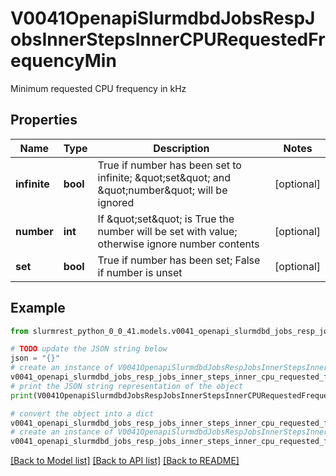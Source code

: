 # V0041OpenapiSlurmdbdJobsRespJobsInnerStepsInnerCPURequestedFrequencyMin

Minimum requested CPU frequency in kHz

## Properties

Name | Type | Description | Notes
------------ | ------------- | ------------- | -------------
**infinite** | **bool** | True if number has been set to infinite; \&quot;set\&quot; and \&quot;number\&quot; will be ignored | [optional] 
**number** | **int** | If \&quot;set\&quot; is True the number will be set with value; otherwise ignore number contents | [optional] 
**set** | **bool** | True if number has been set; False if number is unset | [optional] 

## Example

```python
from slurmrest_python_0_0_41.models.v0041_openapi_slurmdbd_jobs_resp_jobs_inner_steps_inner_cpu_requested_frequency_min import V0041OpenapiSlurmdbdJobsRespJobsInnerStepsInnerCPURequestedFrequencyMin

# TODO update the JSON string below
json = "{}"
# create an instance of V0041OpenapiSlurmdbdJobsRespJobsInnerStepsInnerCPURequestedFrequencyMin from a JSON string
v0041_openapi_slurmdbd_jobs_resp_jobs_inner_steps_inner_cpu_requested_frequency_min_instance = V0041OpenapiSlurmdbdJobsRespJobsInnerStepsInnerCPURequestedFrequencyMin.from_json(json)
# print the JSON string representation of the object
print(V0041OpenapiSlurmdbdJobsRespJobsInnerStepsInnerCPURequestedFrequencyMin.to_json())

# convert the object into a dict
v0041_openapi_slurmdbd_jobs_resp_jobs_inner_steps_inner_cpu_requested_frequency_min_dict = v0041_openapi_slurmdbd_jobs_resp_jobs_inner_steps_inner_cpu_requested_frequency_min_instance.to_dict()
# create an instance of V0041OpenapiSlurmdbdJobsRespJobsInnerStepsInnerCPURequestedFrequencyMin from a dict
v0041_openapi_slurmdbd_jobs_resp_jobs_inner_steps_inner_cpu_requested_frequency_min_from_dict = V0041OpenapiSlurmdbdJobsRespJobsInnerStepsInnerCPURequestedFrequencyMin.from_dict(v0041_openapi_slurmdbd_jobs_resp_jobs_inner_steps_inner_cpu_requested_frequency_min_dict)
```
[[Back to Model list]](../README.md#documentation-for-models) [[Back to API list]](../README.md#documentation-for-api-endpoints) [[Back to README]](../README.md)


